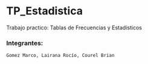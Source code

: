 # TP_Estadistica
Trabajo practico: Tablas de Frecuencias y Estadisticos

### Integrantes: 
```Gomez Marco, Lairana Rocío, Courel Brian``` 